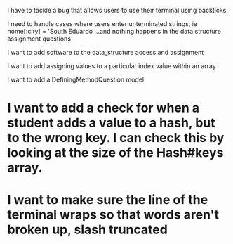 I have to tackle a bug that allows users to use their terminal using backticks

I need to handle cases where users enter unterminated strings, ie home[:city] = 'South Eduardo
...and nothing happens in the data structure assignment questions

I want to add software to the data_structure access and assignment

I want to add assigning values to a particular index value within an array

I want to add a DefiningMethodQuestion model

# I want to add a check for when a student adds a value to a hash, but to the wrong key. I can check this by looking at the size of the Hash#keys array.

# I want to make sure the line of the terminal wraps so that words aren't broken up, slash truncated
